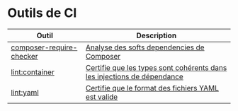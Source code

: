 # Outils de CI

| Outil | Description |
| -- | -- |
| [composer-require-checker](https://github.com/maglnet/ComposerRequireChecker) | [Analyse des softs dependencies de Composer](composer-require-checker.html) |
| [lint:container](https://symfony.com/blog/new-in-symfony-4-4-service-container-linter) | [Certifie que les types sont cohérents dans les injections de dépendance](lint-container.html) |
| [lint:yaml](https://symfony.com/doc/current/translation/lint.html) | [Certifie que le format des fichiers YAML est valide](lint-yaml.html) |
